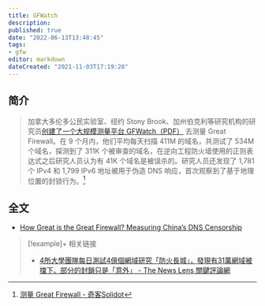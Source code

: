 ```yaml
---
title: GFWatch
description:
published: true
date: "2022-06-13T13:48:45"
tags:
- gfw
editor: markdown
dateCreated: "2021-11-03T17:19:28"
---
```


## 简介

> 加拿大多伦多公民实验室、纽约 Stony Brook、加州伯克利等研究机构的研究员[创建了一个大规模测量平台 GFWatch（PDF）](https://web.archive.org/web/20210927132854/https://www.usenix.org/system/files/sec21-hoang.pdf) 去测量 Great Firewall。在 9 个月内，他们平均每天扫描 411M 的域名，共测试了 534M 个域名，探测到了 311K 个被审查的域名，在逆向工程防火墙使用的正则表达式之后研究人员认为有 41K 个域名是被误杀的。研究人员还发现了 1,781 个 IPv4 和 1,799 IPv6 地址被用于伪造 DNS 响应，首次观察到了基于地理位置的封锁行为。[^GFWatch]

[^GFWatch]: [测量 Great Firewall - 奇客Solidot](https://web.archive.org/web/20210927132854/https://www.solidot.org/story?sid=69067)

## 全文

+ [How Great is the Great Firewall? Measuring China’s DNS Censorship](/src/anti-censorship/GFWatch/sec21-hoang.pdf)

> [!example]+ 相关链接
> + [4所大學團隊每日測試4億個網域研究「防火長城」，發現有31萬網域被擋下、部分的封鎖只是「意外」 - The News Lens 關鍵評論網](https://web.archive.org/web/20210713174731/https://www.thenewslens.com/article/153597)
